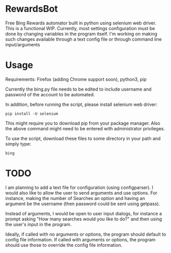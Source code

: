 RewardsBot
==========

Free Bing Rewards automator built in python using selenium web driver. This is a functional WIP. Currently, most settings configuration must be done by changing variables in the program itself. I'm working on making such changes available through a text config file or through command line input/arguments


Usage
=====

Requirements: Firefox (adding Chrome support soon), python3, pip

Currently the bing.py file needs to be edited to include username and password of the account to be automated.

In addition, before running the script, please install selenium web driver:

    pip install -U selenium

This might require you to download pip from your package manager. Also the above command might need to be entered with administrator privileges.

To use the script, download these files to some directory in your path and simply type:

    bing
    

TODO
====

I am planning to add a text file for configuration (using configparser). I would also like to allow the user to send arguments and use options. For instance, making the number of Searches an option and having an argument be the username (then password could be sent using getpass).

Instead of arguments, I would be open to user input dialogs, for instance a prompt asking "How many searches would you like to do?" and then using the user's input in the program.

Ideally, if called with no arguments or options, the program should default to config file information. If called with arguments or options, the program should use those to override the config file information.
